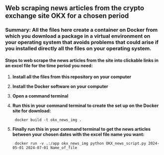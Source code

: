 ## Web scraping news articles from the crypto exchange site OKX for a chosen period

### Summary: All the files here create a container on Docker from which you download a package in a virtual environment on your operating system that avoids problems that could arise if you installed directly all the files on your operating system.

#### Steps to web scrape the news articles from the site into clickable links in an excel file for the time period you need:

1. **Install all the files from this repository on your computer**

2. **Install the Docker software on your computer**

3. **Open a command terminal**

4. **Run this in your command terminal to create the set up on the Docker site for download:**

        docker build -t okx_news_img .

5. **Finally run this in your command terminal to get the news articles between your chosen dates with the excel file name you want:**

        docker run -v .:/app okx_news_img python OKX_news_script.py 2024-05-01 2024-07-01 Name_of_file
